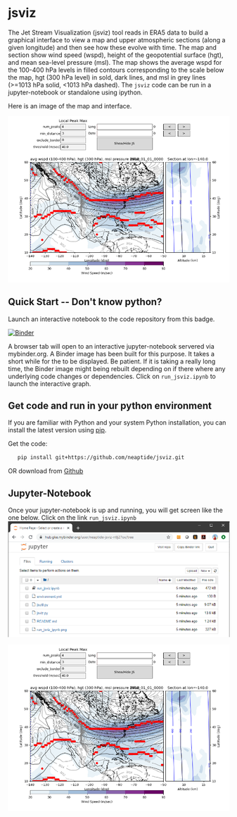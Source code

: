 # jsviz
The Jet Stream Visualization (jsviz) tool reads in ERA5 data to build a graphical interface to view a map and upper atmospheric sections (along a given longitude) and then see how these evolve with time.  The map and section show wind speed (wspd), height of the geopotential surface (hgt), and mean sea-level pressure (msl). The map shows the average wspd for the 100-400 hPa levels in filled contours corresponding to the scale below the map, hgt (300 hPa level) in sold, dark lines, and msl in grey lines (>=1013 hPa solid, <1013 hPa dashed).  The `jsviz` code can be run in a jupyter-notebook or standalone using ipython.

Here is an image of the map and interface. 

[![Image of jsviz window](https://github.com/neaptide/jsviz/blob/master/run_jsviz_ipynb.png)](https://mybinder.org/v2/gh/neaptide/jsviz/master)

## Quick Start -- Don't know python?
Launch an interactive notebook to the code repository from this badge.

[![Binder](https://mybinder.org/badge_logo.svg)](https://mybinder.org/v2/gh/neaptide/jsviz/master) 

A browser tab will open to an interactive jupyter-notebook servered via mybinder.org.  A Binder image has been built for this purpose. It takes a short while for the  to be displayed.  Be patient. If it is taking a really long time, the Binder image might being rebuilt depending on if there where any underlying code changes or dependencies. Click on `run_jsviz.ipynb` to launch the interactive graph. 

## Get code and run in your python environment 
If you are familiar with Python and your system Python installation, you can install the latest version using [pip](http://pypi.python.org/pypi/pip).

Get the code:
```bash
   pip install git+https://github.com/neaptide/jsviz.git
```

OR download from [Github](https://github.com/neaptide/jsviz)

## Jupyter-Notebook
Once your jupyter-notebook is up and running, you will get screen like the one below. Click on the link `run_jsviz.ipynb`  
![Image of online notebook server](https://github.com/neaptide/jsviz/blob/master/run_jsviz_notebook_view.png)



[![Image of jsviz window](https://github.com/neaptide/jsviz/blob/master/run_jsviz_ipynb.png)](https://mybinder.org/v2/gh/neaptide/jsviz/master)
